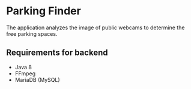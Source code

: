 # Parking Finder
The application analyzes the image of public webcams to determine the free parking spaces.

## Requirements for backend
- Java 8
- FFmpeg
- MariaDB (MySQL)
